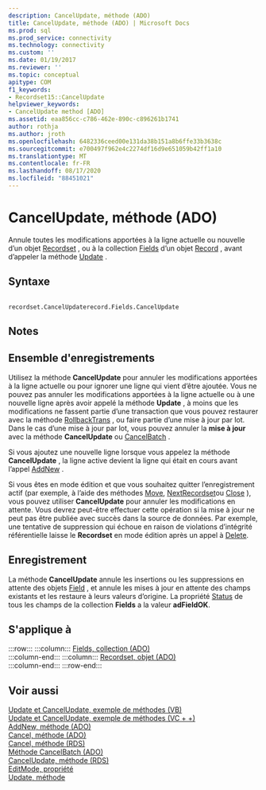 ```yaml
---
description: CancelUpdate, méthode (ADO)
title: CancelUpdate, méthode (ADO) | Microsoft Docs
ms.prod: sql
ms.prod_service: connectivity
ms.technology: connectivity
ms.custom: ''
ms.date: 01/19/2017
ms.reviewer: ''
ms.topic: conceptual
apitype: COM
f1_keywords:
- Recordset15::CancelUpdate
helpviewer_keywords:
- CancelUpdate method [ADO]
ms.assetid: eaa856cc-c786-462e-890c-c896261b1741
author: rothja
ms.author: jroth
ms.openlocfilehash: 6482336ceed00e131da38b151a8b6ffe33b3638c
ms.sourcegitcommit: e700497f962e4c2274df16d9e651059b42ff1a10
ms.translationtype: MT
ms.contentlocale: fr-FR
ms.lasthandoff: 08/17/2020
ms.locfileid: "88451021"
---
```

# <a name="cancelupdate-method-ado"></a>CancelUpdate, méthode (ADO)
Annule toutes les modifications apportées à la ligne actuelle ou nouvelle d’un objet [Recordset](../../../ado/reference/ado-api/recordset-object-ado.md) , ou à la collection [Fields](../../../ado/reference/ado-api/fields-collection-ado.md) d’un objet [Record](../../../ado/reference/ado-api/record-object-ado.md) , avant d’appeler la méthode [Update](../../../ado/reference/ado-api/update-method.md) .  
  
## <a name="syntax"></a>Syntaxe  
  
```  
  
recordset.CancelUpdaterecord.Fields.CancelUpdate  
```  
  
## <a name="remarks"></a>Notes  
  
## <a name="recordset"></a>Ensemble d'enregistrements  
 Utilisez la méthode **CancelUpdate** pour annuler les modifications apportées à la ligne actuelle ou pour ignorer une ligne qui vient d’être ajoutée. Vous ne pouvez pas annuler les modifications apportées à la ligne actuelle ou à une nouvelle ligne après avoir appelé la méthode **Update** , à moins que les modifications ne fassent partie d’une transaction que vous pouvez restaurer avec la méthode [RollbackTrans](../../../ado/reference/ado-api/begintrans-committrans-and-rollbacktrans-methods-ado.md) , ou faire partie d’une mise à jour par lot. Dans le cas d’une mise à jour par lot, vous pouvez annuler la **mise à jour** avec la méthode **CancelUpdate** ou [CancelBatch](../../../ado/reference/ado-api/cancelbatch-method-ado.md) .  
  
 Si vous ajoutez une nouvelle ligne lorsque vous appelez la méthode **CancelUpdate** , la ligne active devient la ligne qui était en cours avant l’appel [AddNew](../../../ado/reference/ado-api/addnew-method-ado.md) .  
  
 Si vous êtes en mode édition et que vous souhaitez quitter l’enregistrement actif (par exemple, à l’aide des méthodes [Move](../../../ado/reference/ado-api/move-method-ado.md), [NextRecordset](../../../ado/reference/ado-api/nextrecordset-method-ado.md)ou [Close](../../../ado/reference/ado-api/close-method-ado.md) ), vous pouvez utiliser **CancelUpdate** pour annuler les modifications en attente. Vous devrez peut-être effectuer cette opération si la mise à jour ne peut pas être publiée avec succès dans la source de données. Par exemple, une tentative de suppression qui échoue en raison de violations d’intégrité référentielle laisse le **Recordset** en mode édition après un appel à [Delete](../../../ado/reference/ado-api/delete-method-ado-recordset.md).  
  
## <a name="record"></a>Enregistrement  
 La méthode **CancelUpdate** annule les insertions ou les suppressions en attente des objets [Field](../../../ado/reference/ado-api/field-object.md) , et annule les mises à jour en attente des champs existants et les restaure à leurs valeurs d’origine. La propriété [Status](../../../ado/reference/ado-api/status-property-ado-recordset.md) de tous les champs de la collection **Fields** a la valeur **adFieldOK**.  
  
## <a name="applies-to"></a>S'applique à  

:::row:::
    :::column:::
        [Fields, collection (ADO)](../../../ado/reference/ado-api/fields-collection-ado.md)  
    :::column-end:::
    :::column:::
        [Recordset, objet (ADO)](../../../ado/reference/ado-api/recordset-object-ado.md)  
    :::column-end:::
:::row-end:::

## <a name="see-also"></a>Voir aussi  
 [Update et CancelUpdate, exemple de méthodes (VB)](../../../ado/reference/ado-api/update-and-cancelupdate-methods-example-vb.md)   
 [Update et CancelUpdate, exemple de méthodes (VC + +)](../../../ado/reference/ado-api/update-and-cancelupdate-methods-example-vc.md)   
 [AddNew, méthode (ADO)](../../../ado/reference/ado-api/addnew-method-ado.md)   
 [Cancel, méthode (ADO)](../../../ado/reference/ado-api/cancel-method-ado.md)   
 [Cancel, méthode (RDS)](../../../ado/reference/rds-api/cancel-method-rds.md)   
 [Méthode CancelBatch (ADO)](../../../ado/reference/ado-api/cancelbatch-method-ado.md)   
 [CancelUpdate, méthode (RDS)](../../../ado/reference/rds-api/cancelupdate-method-rds.md)   
 [EditMode, propriété](../../../ado/reference/ado-api/editmode-property.md)   
 [Update, méthode](../../../ado/reference/ado-api/update-method.md)
